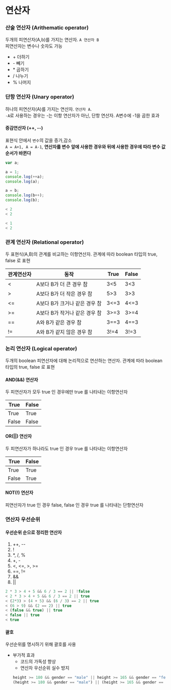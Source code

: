 연산자
======
### 산술 연산자 (Arithematic operator)
두개의 피연산자(A,b)를 가지는 연산자. `A 연산자 B`  
피연산자는 변수나 숫자도 가능
+ \+ 더하기
+ \- 빼기
+ \* 곱하기
+ \/ 나누기
+ \% 나머지
### 단항 연산자 (Unary operator)
하나의 피연산자(A)를 가지는 연산자. `연산자 A`.  
`-A`로 사용하는 경우는 \-는 이항 연산자가 아닌, 단항 연산자. A변수에 -1을 곱한 효과
#### 증감연산자 (++, --)
표현식 안에서 `변수`의 값을 증가,감소  
`A = A+1, A = A-1`, **연산자를 변수 앞에 사용한 경우와 뒤에 사용한 경우에 따라 변수 값 순서가 바뀐다**
```js
var a;

a = 1;
console.log(++a);
console.log(a);

a = b;
console.log(b++);
console.log(b);

< 2
< 2

< 1
< 2
```
### 관계 연산자 (Relational operator)
두 표현식(A,B)의 관계를 비교하는 이항연산자. 관계에 따라 boolean 타입의 true, false 로 표현

관계연산자 | 동작 | True | False
-----------|------|------|------
< | A보다 B가 더 큰 경우 참 | 3<5 | 3<3
> | A보다 B가 더 작은 경우 참 | 5>3 | 3>3
<= | A보다 B가 크거나 같은 경우 참 | 3<=3 | 4<=3
\>= | A보다 B가 작거나 같은 경우 참 | 3>=3 | 3>=4
== | A와 B가 같은 경우 참 | 3==3 | 4==3
!= | A와 B가 같지 않은 경우 참 | 3!=4 | 3!=3
### 논리 연산자 (Logical operator)
두개의 boolean 피연산자에 대해 논리적으로 연산하는 연산자. 관계에 따라 boolean 타입의 true, false 로 표현
#### AND(&&) 연산자
두 피연산자가 모두 true 인 경우에만 true 를 나타내는 이항연산자

True | False
------|------
True | True | False
False | False | False

#### OR(||) 연산자
두 피연산자가 하나라도 true 인 경우 true 를 나타내는 이항연산자

True | False
------|------
True | True | True
False | True | False

#### NOT(!) 연산자
피연산자가 true 인 경우 false, false 인 경우 true 를 나타내는 단항연산자

### 연산자 우선순위
#### 우선순위 순으로 정리한 연산자
1. ++, --
2. !
3. *, /, %
4. +, -
5. <, <=, >, >=
6. ==, !=
7. &&
8. ||
```js
2 * 3 > 4 + 5 && 6 / 3 == 2 || !false
< 2 * 3 > 4 + 5 && 6 / 3 == 2 || true
< (2*3) > (4 + 5) && (6 / 3) == 2 || true
< (6 > 9) && (2 == 2) || true
< (false && true) || true
< false || true
< true
```
#### 괄호
우선순위를 명시하기 위해 괄호를 사용
+ 부가적 효과
    - 코드의 가독성 향상
    - 연산자 우선순위 실수 방지
    ```js
    height >= 180 && gender == "male" || height >= 165 && gender == "female"
    (height >= 180 && gender == "male") || (height >= 165 && gender == "female")
    ```